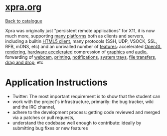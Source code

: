 
# [xpra.org](https://xpra.org/)

[Back to catalogue](../README.md#xpraorg)

Xpra was originally just "persistent remote applications" for X11, it is now much more, supporting [many platforms](https://xpra.org/trac/wiki/Platforms) both as clients and servers, including a builtin [HTML5 client](https://xpra.org/trac/wiki/Clients/HTML5), many protocols (SSH, UDP, VSOCK, SSL, RFB, mDNS, etc) and an unrivalled number of [features](https://xpra.org/trac/wiki/Features): accelerated [OpenGL rendering](https://xpra.org/trac/wiki/ClientRendering/OpenGL), [hardware accelerated](https://www.xpra.org/trac/wiki/Encodings/nvenc) compression of [graphics](https://www.xpra.org/trac/wiki/Encodings) and [audio](https://xpra.org/trac/wiki/Sound), forwarding of [webcam](https://xpra.org/trac/wiki/Webcam), [printing](https://xpra.org/trac/wiki/Printing), [notifications](https://xpra.org/trac/wiki/Notifications), [system trays](https://xpra.org/trac/wiki/SystemTray), [file transfers](https://xpra.org/trac/wiki/FileTransfers), [drag and drop](https://xpra.org/trac/wiki/DragAndDrop), etc

# Application Instructions

* Twitter: The most important requirement is to show that the student can
* work with the project's infrastructure, primarily: the bug tracker, wiki and the IRC channel,
* adhere to the development process: getting code reviewed and merged via a patches or pull requests,
* understand the codebase well enough to contribute: ideally by submitting bug fixes or new features